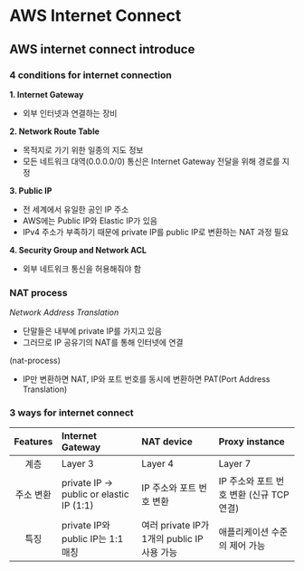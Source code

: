 # AWS Internet Connect

## AWS internet connect introduce

### 4 conditions for internet connection

**1. Internet Gateway**

- 외부 인터넷과 연결하는 장비

**2. Network Route Table**

- 목적지로 가기 위한 일종의 지도 정보
- 모든 네트워크 대역(0.0.0.0/0) 통신은 Internet Gateway 전달을 위해 경로를 지정

**3. Public IP**

- 전 세계에서 유일한 공인 IP 주소
- AWS에는 Public IP와 Elastic IP가 있음
- IPv4 주소가 부족하기 때문에 private IP를 public IP로 변환하는 NAT 과정 필요

**4. Security Group and Network ACL**

- 외부 네트워크 통신을 허용해줘야 함

### NAT process

_Network Address Translation_

- 단말들은 내부에 private IP를 가지고 있음
- 그러므로 IP 공유기의 NAT를 통해 인터넷에 연결

(nat-process)

- IP만 변환하면 NAT, IP와 포트 번호를 동시에 변환하면 PAT(Port Address Translation)

### 3 ways for internet connect

| Features  | Internet Gateway                        | NAT device                                  | Proxy instance                           |
| :-------: | :-------------------------------------- | :------------------------------------------ | :--------------------------------------- |
|   계층    | Layer 3                                 | Layer 4                                     | Layer 7                                  |
| 주소 변환 | private IP → public or elastic IP (1:1) | IP 주소와 포트 번호 변환                    | IP 주소와 포트 번호 변환 (신규 TCP 연결) |
|   특징    | private IP와 public IP는 1:1 매칭       | 여러 private IP가 1개의 public IP 사용 가능 | 애플리케이션 수준의 제어 가능            |
